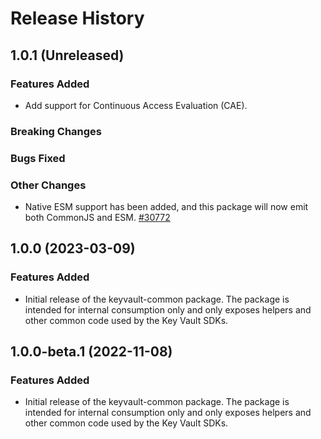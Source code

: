 # Release History

## 1.0.1 (Unreleased)

### Features Added

- Add support for Continuous Access Evaluation (CAE).

### Breaking Changes

### Bugs Fixed

### Other Changes

- Native ESM support has been added, and this package will now emit both CommonJS and ESM. [#30772](https://github.com/Azure/azure-sdk-for-js/pull/30772)

## 1.0.0 (2023-03-09)

### Features Added

- Initial release of the keyvault-common package. The package is intended for internal consumption only and only exposes
  helpers and other common code used by the Key Vault SDKs.

## 1.0.0-beta.1 (2022-11-08)

### Features Added

- Initial release of the keyvault-common package. The package is intended for internal consumption only and only exposes
  helpers and other common code used by the Key Vault SDKs.
